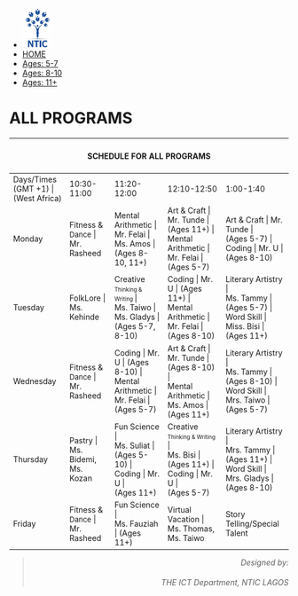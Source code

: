 <!--<!DOCTYPE html>-->
<html>
<head>
    <meta name="viewport" content="width=device-width">
    <title>NTIC SUMMER CAMP PROGRAMS SCHEDULE</title>
    <link href="https://fonts.googleapis.com/css?family=Lato: 100,300,400,700|Luckiest+Guy|Oxygen:300,400" rel="stylesheet">
    <link href="summercamp.css" type="text/css" rel="stylesheet">
    <script src="summercamp.js" defer></script>
</head>
<body>
    <ul class="navigation">
        <li><img src="logo.png" height="70px;"></li>
        <li class="active"><a href="index.html">HOME</a></li>
        <li><a href="Cat1.html">Ages: 5-7</a></li>
        <li><a href="Cat2.html">Ages: 8-10</a></li>
        <li><a href="Cat3.html">Ages: 11+</a></li>
      </ul>
      <div id="TitleBlock">
      </div>
      <div id="Main">
          <h1>ALL PROGRAMS</h1>
          <table id="allprograms">
              <thead>
                  <tr>
                      <th colspan="6">
                          <h4 style="text-align: center;">SCHEDULE FOR ALL PROGRAMS</h4>
                      </th>
                  </tr>
              </thead>
              <tbody>
                  <tr>
                      <td>Days/Times <br> (GMT +1) | (West Africa)</td>
                      <td id="Time1">10:30-11:00</td>
                      <td id="Time2">11:20-12:00</td>
                      <td id="Time3">12:10-12:50</td>
                      <td id="Time4">1:00-1:40</td>
                  </tr>
                  <tr>
                      <td>Monday</td>
                      <td id="Mon1">Fitness & <span style="font-size: 13px;">Dance</span> | <br> Mr. Rasheed</td>
                      <td id="Mon2">Mental Arithmetic | <br> Mr. Felai | Ms. Amos | <br> (Ages 8-10, 11+)</td>
                      <td id="Mon3">Art & Craft | Mr. Tunde | <br> (Ages 11+) | <br> Mental Arithmetic | <br> Mr. Felai | (Ages 5-7)</td>
                      <td id="Mon4">Art & Craft | Mr. Tunde | <br> (Ages 5-7) | <br> Coding | Mr. U | (Ages 8-10)</td>
                  </tr>
                  <tr>
                    <td>Tuesday</td>
                    <td id="Tues1">FolkLore | <br> Ms. Kehinde</td>
                    <td id="Tues2">Creative <span style="font-size: 10px;"> Thinking & Writing </span> | <br> Ms. Taiwo | Ms. Gladys | <br> (Ages 5-7, 8-10)</td>
                    <td id="Tues3">Coding | Mr. U | (Ages 11+) | <br> Mental Arithmetic | Mr. Felai | (Ages 8-10)</td>
                    <td id="Tues4">Literary Artistry | <br> Ms. Tammy | (Ages 5-7) | <br> Word Skill | Miss. Bisi | <br> (Ages 11+)</td>
                </tr>
                <tr>
                    <td>Wednesday</td>
                    <td id="Wed1">Fitness & <span style="font-size: 13px;">Dance</span> | <br> Mr. Rasheed</td>
                    <td id="Wed2">Coding | Mr. U | (Ages 8-10) | <br> Mental Arithmetic | <br> Mr. Felai | (Ages 5-7)</td>
                    <td id="Wed3">Art & Craft | Mr. Tunde | <br> (Ages 8-10) | <br> Mental Arithmetic | <br> Ms. Amos | (Ages 11+)</td>
                    <td id="Wed4">Literary Artistry | <br> Ms. Tammy | (Ages 8-10) | <br> Word Skill | Mrs. Taiwo | <br> (Ages 5-7)</td>
                </tr>
                <tr>
                    <td>Thursday</td>
                    <td id="Thur1">Pastry | <br> Ms. Bidemi, Ms. Kozan</td>
                    <td id="Thur2">Fun Science | <br> Ms. Suliat | (Ages 5-10) | <br> Coding | Mr. U | <br> (Ages 11+)</td>
                    <td id="Thur4">Creative <span style="font-size: 10px;"> Thinking & Writing </span> | <br> Ms. Bisi | (Ages 11+) | <br> Coding | Mr. U | <br> (Ages 5-7)</td>
                    <td id="Thur4">Literary Artistry | <br> Mrs. Tammy | (Ages 11+) | <br> Word Skill | Mrs. Gladys | <br> (Ages 8-10)</td>
                </tr>
                <tr>
                    <td>Friday</td>
                    <td id="Fri1">Fitness & <span style="font-size: 13px;">Dance</span> | <br> Mr. Rasheed</td>
                    <td id="Fri2">Fun Science | <br> Ms. Fauziah | (Ages 11+)</td>
                    <td id="Fri3">Virtual Vacation | <br> Ms. Thomas, Ms. Taiwo</td>
                    <td id="Fri4">Story Telling/Special Talent</td>
                </tr>
              </tbody>
          </table>
      </div>
</body>
<footer style="text-align: right;">
    <blockquote><em>Designed by: <h6>THE ICT Department, NTIC LAGOS</h6></em></blockquote>
</footer>
</html>
